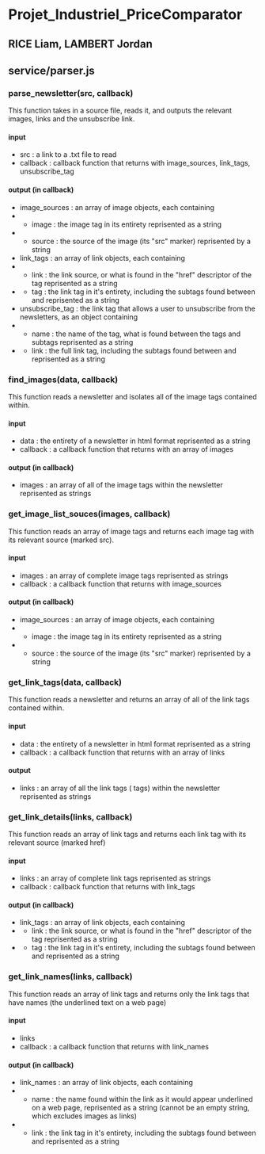 # Projet_Industriel_PriceComparator
## RICE Liam, LAMBERT Jordan

## service/parser.js
### parse_newsletter(src, callback)
This function takes in a source file, reads it, and outputs the relevant images, links and the unsubscribe link.
#### input
- src : a link to a .txt file to read
- callback : callback function that returns with image_sources, link_tags, unsubscribe_tag
#### output (in callback)
- image_sources : an array of image objects, each containing
- - image : the image tag in its entirety reprisented as a string
- - source : the source of the image (its "src" marker) reprisented by a string
- link_tags : an array of link objects, each containing
- - link : the link source, or what is found in the "href" descriptor of the <a> tag reprisented as a string
- - tag : the link tag in it's entirety, including the subtags found between <a> and </a> reprisented as a string
- unsubscribe_tag : the link tag that allows a user to unsubscribe from the newsletters, as an object containing
- - name : the name of the tag, what is found between the <a> tags and subtags reprisented as a string
- - link : the full link tag, including the subtags found between <a> and </a> reprisented as a string

### find_images(data, callback)
This function reads a newsletter and isolates all of the image tags contained within.
#### input
- data : the entirety of a newsletter in html format reprisented as a string
- callback : a callback function that returns with an array of images
#### output (in callback)
- images : an array of all of the image tags within the newsletter reprisented as strings

### get_image_list_souces(images, callback)
This function reads an array of image tags and returns each image tag with its relevant source (marked src).
#### input
- images : an array of complete image tags reprisented as strings
- callback : a callback function that returns with image_sources
#### output (in callback)
- image_sources : an array of image objects, each containing
- - image : the image tag in its entirety reprisented as a string
- - source : the source of the image (its "src" marker) reprisented by a string

### get_link_tags(data, callback)
This function reads a newsletter and returns an array of all of the link tags contained within.
#### input
- data : the entirety of a newsletter in html format reprisented as a string
- callback : a callback function that returns with an array of links
#### output
- links : an array of all the link tags (<a> tags) within the newsletter reprisented as strings

### get_link_details(links, callback)
This function reads an array of link tags and returns each link tag with its relevant source (marked href)
#### input
- links : an array of complete link tags reprisented as strings
- callback : callback function that returns with link_tags
#### output (in callback)
- link_tags : an array of link objects, each containing
- - link : the link source, or what is found in the "href" descriptor of the <a> tag reprisented as a string
- - tag : the link tag in it's entirety, including the subtags found between <a> and </a> reprisented as a string

### get_link_names(links, callback)
This function reads an array of link tags and returns only the link tags that have names (the underlined text on a web page)
#### input
- links
- callback : a callback function that returns with link_names
#### output (in callback)
- link_names : an array of link objects, each containing
- - name : the name found within the link as it would appear underlined on a web page, reprisented as a string (cannot be an empty string, which excludes images as links)
- - link : the link tag in it's entirety, including the subtags found between <a> and </a> reprisented as a string